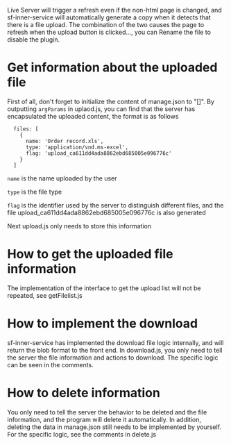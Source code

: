 Live Server will trigger a refresh even if the non-html page is changed, and sf-inner-service will automatically generate a copy when it detects that there is a file upload. The combination of the two causes the page to refresh when the upload button is clicked..., you can Rename the file to disable the plugin.

# Get information about the uploaded file

First of all, don't forget to initialize the content of manage.json to "[]". By outputting `argParams` in uplaod.js, you can find that the server has encapsulated the uploaded content, the format is as follows

````
  files: [
    {
      name: 'Order record.xls',
      type: 'application/vnd.ms-excel',
      flag: 'upload_ca611dd4ada8862ebd685005e096776c'
    }
  ]
````

`name` is the name uploaded by the user

`type` is the file type

`flag` is the identifier used by the server to distinguish different files, and the file upload_ca611dd4ada8862ebd685005e096776c is also generated

Next upload.js only needs to store this information

# How to get the uploaded file information

The implementation of the interface to get the upload list will not be repeated, see getFilelist.js

# How to implement the download

sf-inner-service has implemented the download file logic internally, and will return the blob format to the front end. In download.js, you only need to tell the server the file information and actions to download. The specific logic can be seen in the comments.

# How to delete information

You only need to tell the server the behavior to be deleted and the file information, and the program will delete it automatically. In addition, deleting the data in manage.json still needs to be implemented by yourself. For the specific logic, see the comments in delete.js